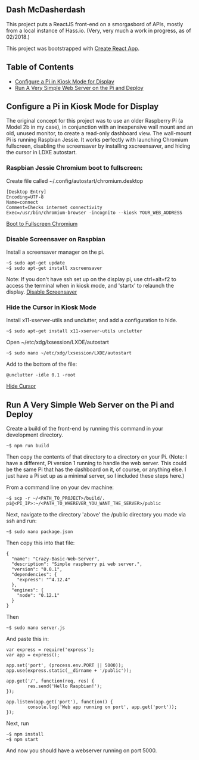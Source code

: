 ## Dash McDasherdash

This project puts a ReactJS front-end on a smorgasbord of APIs, mostly from a local instance of Hass.io. (Very, very much a work in progress, as of 02/2018.)

This project was bootstrapped with [Create React App](https://github.com/facebookincubator/create-react-app).

## Table of Contents

- [Configure a Pi in Kiosk Mode for Display](#configure-a-pi-in-kiosk-mode-for-display)
- [Run A Very Simple Web Server on the Pi and Deploy](#run-a-very-simple-web-server-on-the-pi-and-deploy)

## Configure a Pi in Kiosk Mode for Display

The original concept for this project was to use an older Raspberry Pi (a Model 2b in my case), in conjunction with an inexpensive wall mount and an old, unused monitor, to create a read-only dashboard view. The wall-mount Pi is running Raspbian Jessie. It works perfectly with launching Chromium fullscreen, disabling the screensaver by installing xscreensaver, and hiding the cursor in LDXE autostart.

### Raspbian Jessie Chromium boot to fullscreen:
Create file called ~/.config/autostart/chromium.desktop

```
[Desktop Entry]
Encoding=UTF-8
Name=connect
Comment=Checks internet connectivity
Exec=/usr/bin/chromium-browser -incognito --kiosk YOUR_WEB_ADDRESS
```
[Boot to Fullscreen Chromium](https://raspberrypi.stackexchange.com/questions/38515/auto-start-chromium-on-raspbian-jessie-11-2015/39181#39181)

### Disable Screensaver on Raspbian
Install a screensaver manager on the pi.

```
~$ sudo apt-get update
~$ sudo apt-get install xscreensaver
```
Note: If you don't have ssh set up on the display pi, use ctrl+alt+f2 to access the terminal when in kiosk mode, and 'startx' to relaunch the display.
[Disable Screensaver](https://www.raspberrypi.org/forums/viewtopic.php?f=91&t=57552$start=75)

### Hide the Cursor in Kiosk Mode
Install x11-xserver-utils and unclutter, and add a configuration to hide.
```
~$ sudo apt-get install x11-xserver-utils unclutter
```
Open ~/etc/xdg/lxsession/LXDE/autostart
```
~$ sudo nano ~/etc/xdg/lxsession/LXDE/autostart
```
Add to the bottom of the file:
```
@unclutter -idle 0.1 -root
```
[Hide Cursor](http://www.raspberrypi.org/forums/viewtopic.php?f=91&t=52759)

## Run A Very Simple Web Server on the Pi and Deploy
Create a build of the front-end by running this command in your development directory.
```
~$ npm run build
```
Then copy the contents of that directory to a directory on your Pi. (Note: I have a different, Pi version 1 running to handle the web server. This could be the same Pi that has the dashboard on it, of course, or anything else. I just have a Pi set up as a minimal server, so I included these steps here.)

From a command line on your dev machine:
```
~$ scp -r ~/<PATH_TO_PROJECT>/build/. pi@<PI_IP>:~/<PATH_TO_WHEREVER_YOU_WANT_THE_SERVER>/public
```
Next, navigate to the directory 'above' the /public directory you made via ssh and run:
```
~$ sudo nano package.json
```
Then copy this into that file:
```
{
  "name": "Crazy-Basic-Web-Server",
  "description": "Simple raspberry pi web server.",
  "version": "0.0.1",
  "dependencies": {
    "express": "^4.12.4"
  },
  "engines": {
    "node": "0.12.1"
  }
}
```
Then
```
~$ sudo nano server.js
```
And paste this in:
```
var express = require('express');
var app = express();

app.set('port', (process.env.PORT || 5000));
app.use(express.static(__dirname + '/public'));

app.get('/', function(req, res) {
        res.send('Hello Raspbian!');
});

app.listen(app.get('port'), function() {
        console.log('Web app running on port', app.get('port'));
});
```
Next, run
```
~$ npm install
~$ npm start
```
And now you should have a webserver running on port 5000.

